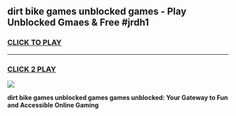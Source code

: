 
## dirt bike games unblocked games - Play Unblocked Gmaes & Free #jrdh1
<h3>
<a href="https://premium.freeplayer.one?title=dirt_bike_games_unblocked_games&ref=03M">CLICK TO PLAY</a></h3>
<hr>

<h3>
<a href="https://premium.freeplayer.one?title=dirt_bike_games_unblocked_games&ref=03M">CLICK 2 PLAY</a>
  
</h3>

<a href="https://premium.freeplayer.one?title=dirt_bike_games_unblocked_games&ref=03M"><img src="https://clearcache.store/games.png"></a>


**dirt bike games unblocked games games unblocked: Your Gateway to Fun and Accessible Online Gaming**
